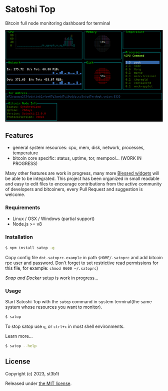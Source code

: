# Satoshi Top

Bitcoin full node monitoring dashboard for terminal

![system](docs/satop.gif)

## Features
- general system resources: cpu, mem, disk, network, processes, temperature
- bitcoin core specific: status, uptime, tor, mempool... (WORK IN PROGRESS)

Many other features are work in progress, many more [Blessed widgets](https://github.com/yaronn/blessed-contrib#widgets) will be able to be integrated.
This project has been organized in small readable and easy to edit files to encourage contributions from the active community of developers and bitcoiners, every Pull Request and suggestion is welcome.


### Requirements

* Linux / OSX / Windows (partial support)
* Node.js >= v8

### Installation

```sh
$ npm install satop -g
```
Copy config file `dot.satoprc.example` in path `$HOME/.satoprc` and add bitcoin rpc user and password.
Don't forget to set restrictive read permissions for this file, for example: `chmod 0600 ~/.satoprc`)

*Snap and Docker* setup is work in progress...

### Usage

Start Satoshi Top with the `satop` command in system terminal(the same system whose resources you want to monitor).

```sh
$ satop
```

To stop satop use `q`, or `ctrl+c` in most shell environments.

Learn more...

```sh
$ satop --help
```

## License

Copyright (c) 2023, st3b1t

Released under [the MIT license](LICENSE).

